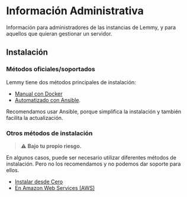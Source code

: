 # Información Administrativa

Información para administradores de las instancias de Lemmy, y para aquellos que quieran gestionar un servidor.

## Instalación
### Métodos oficiales/soportados

Lemmy tiene dos métodos principales de instalación:
- [Manual con Docker](install_docker.md)
- [Automatizado con Ansible](install_ansible.md).

Recomendamos usar Ansible, porque simplifica la instalación y también facilita la actualización.

### Otros métodos de instalación
> ⚠️ **Bajo tu propio riesgo.**

En algunos casos, puede ser necesario utilizar diferentes métodos de instalación. Pero no los recomendamos y no podemos dar soporte para ellos.
- [Instalar desde Cero](from_scratch.md)
- [En Amazon Web Services (AWS)](on_aws.md)
